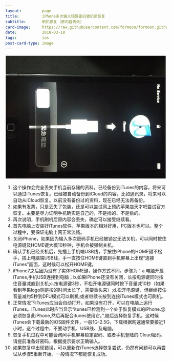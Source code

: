 ```yaml
---
layout:         page
title:          iPhone多次输入错误密码锁机后恢复
subtitle:       刷机恢复（原内容丢失）
card-image:     https://raw.githubusercontent.com/formoon/formoon.github.io/master/attachments/201803/iphoneitunes.jpg
date:           2018-03-18
tags:           ios
post-card-type: image
---
```

![](https://raw.githubusercontent.com/formoon/formoon.github.io/master/attachments/201803/iphoneitunes.jpg)
1. 这个操作会完全丢失手机当前存储的资料，已经备份到iTunes的内容，将来可以通过iTunes恢复。已经被自动备份到iCloud的内容，比如通讯录，将来可以自动从iCloud恢复。以前没有备份过的资料，现在已经无法再备份。  
2. 如果有发票，只是丢失了包装，还是可以尝试网上预约苹果店天才吧尝试官方恢复。主要是尽力证明手机确实是自己的，不是捡的、不是偷的。  
3. 再次说明，手机刷机后原内容会丢失，确定可以接受继续看。
4. 首先电脑上安装好iTunes软件，苹果版本的相对好用，PC版本也可以。整个过程中，要保证电脑上网正常流畅。  
5. 关闭iPhone，如果因为输入多次密码手机已经被锁定无法关机，可以同时按住电源键及HOME键大概10秒钟，手机会被强制关机。  
6. 确认手机已经关机后，先插上手机端USB线，手按住iPhone的HOME键不松手，插上电脑端USB线，手一直按住HOME键直到手机屏幕上出现“连接iTunes”画面，这时候可以松开HOME键。  
7. iPhone7之后因为没有了实体HOME键，操作方式不同。步骤为：a.电脑开启iTunes,手机USB连接到电脑；b.如果iPhone还没有关闭，长按电源键同时按住音量减直到关机;c.按电源键3秒，不松开电源键同时按下音量减10秒（如果看到苹果logo则是按的时间太长了，需要重头来）;d.松开电源键，但继续按住音量减约5秒到DFU模式可以刷机;或者继续长按到连接iTunes模式也可刷机。  
7. 正常情况下iTunes应当会自动打开，如果没有打开，可以在电脑上运行iTunes。iTunes此时应当显示“itunes已检测到一个处于恢复模式的iPhone.您必须恢复此iPhone,然后再配合itunes使用它。”,随后选择恢复手机。这时候iTunes会下载最新的iOS固件文件，一般1G-2.5G，下载根据网速通常要接近1小时，这个过程中，不要动手机、USB线、及电脑。  
8. 恢复手机过程中可能会询问手机屏幕锁定密码、或者手机登陆的iCloud密码，请提前准备好密码，根据提示要求正确输入。  
9. 如果恢复中出现错误，可以重新在iTunes选择恢复尝试，仍然有问题可以再尝试从步骤5重新开始。一般情况下都能恢复成功。  




